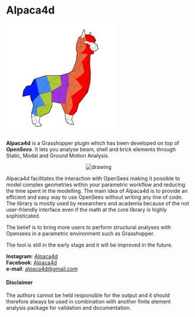 # Alpaca4d
<img src="Logo.png" alt="drawing" width="300"/>

__Alpaca4d__ is a Grasshopper plugin which has been developed on top of __*OpenSees*__. It lets you analyse beam, shell and brick elements through Static, Modal and Ground Motion Analysis.

<p align="center">
  <img src="EarthQuake.gif" alt="drawing" width="600" class="centre" > 
</p>

Alpaca4d facilitates the interaction with OpenSees making it possible to model complex geometries within your parametric workflow and reducing the time spent in the modelling. The main idea of Alpaca4d is to provide an efficient and easy way to use OpenSees without writing any line of code. The library is mostly used by researchers and academia because of the not user-friendly interface even if the math at the core library is highly sophisticated.

The belief is to bring more users to perform structural analyses with Opensees in a parametric environment such as Grasshopper.

The tool is still in the early stage and it will be improved in the future.

__Instagram__: [Alpaca4d](https://www.instagram.com/alpaca4d/)  
__Facebook__: [Alpaca4d](https://www.facebook.com/Alpaca4d)  
__e-mail__: alpaca4d@gmail.com  

#### Disclaimer
The authors cannot be held responsible for the output and it should therefore always be used in combination with another finite element analysis package for validation and documentation.
